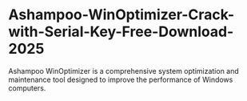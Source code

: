 # Ashampoo-WinOptimizer-Crack-with-Serial-Key-Free-Download-2025
Ashampoo WinOptimizer is a comprehensive system optimization and maintenance tool designed to improve the performance of Windows computers.
